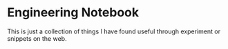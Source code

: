 # Engineering Notebook

This is just a collection of things I have found useful through experiment or snippets on the web.